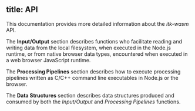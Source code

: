 title: API
---

This documentation provides more detailed information about the *itk-wasm* API.

The **Input/Output** section describes functions who facilitate reading and
writing data from the local filesystem, when executed in the Node.js runtime,
or from native browser data types, encountered when executed in a web browser
JavaScript runtime.

The **Processing Pipelines** section describes how to execute processing
pipelines written as C/C++ command line executables in Node.js or the browser.

The **Data Structures** section describes data structures produced and consumed
by both the *Input/Output* and *Processing Pipelines* functions.
